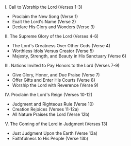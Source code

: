 I. Call to Worship the Lord (Verses 1-3)
- Proclaim the New Song (Verse 1)
- Exalt the Lord's Name (Verse 2)
- Declare His Glory and Wonders (Verse 3)

II. The Supreme Glory of the Lord (Verses 4-6)
- The Lord's Greatness Over Other Gods (Verse 4)
- Worthless Idols Versus Creator (Verse 5)
- Majesty, Strength, and Beauty in His Sanctuary (Verse 6)

III. Nations Invited to Pay Honors to the Lord (Verses 7-9)
- Give Glory, Honor, and Due Praise (Verse 7)
- Offer Gifts and Enter His Courts (Verse 8)
- Worship the Lord with Reverence (Verse 9)

IV. Proclaim the Lord's Reign (Verses 10-12)
- Judgment and Righteous Rule (Verse 10)
- Creation Rejoices (Verses 11-12a)
- All Nature Praises the Lord (Verse 12b)

V. The Coming of the Lord in Judgment (Verses 13)
- Just Judgment Upon the Earth (Verse 13a)
- Faithfulness to His People (Verse 13b)